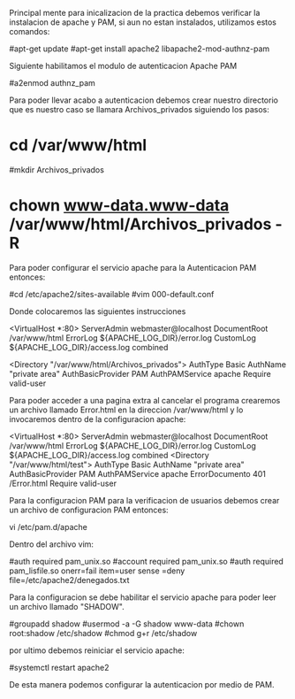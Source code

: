 Principal mente para inicalizacion de la practica debemos verificar
la instalacion de apache y PAM, si aun no estan instalados, utilizamos
estos comandos:

#apt-get update
#apt-get install apache2 libapache2-mod-authnz-pam

Siguiente habilitamos el modulo de autenticacion Apache PAM

#a2enmod authnz_pam

Para poder llevar acabo a autenticacion debemos crear nuestro directorio
que es nuestro caso se llamara Archivos_privados siguiendo los pasos:

# cd /var/www/html
#mkdir Archivos_privados
# chown www-data.www-data /var/www/html/Archivos_privados -R

Para poder configurar el servicio apache para la Autenticacion PAM entonces:

#cd /etc/apache2/sites-available
#vim 000-default.conf

Donde colocaremos las siguientes instrucciones

<VirtualHost *:80>
        ServerAdmin webmaster@localhost
        DocumentRoot /var/www/html
        ErrorLog ${APACHE_LOG_DIR}/error.log
        CustomLog ${APACHE_LOG_DIR}/access.log combined

<Directory "/var/www/html/Archivos_privados">
AuthType Basic
AuthName "private area"
AuthBasicProvider PAM
AuthPAMService apache
Require valid-user
</Directory>
</VirtualHost>

Para poder acceder a una pagina extra al cancelar el programa crearemos
un archivo llamado Error.html en la direccion /var/www/html y 
lo invocaremos dentro de la configuracion apache:

<VirtualHost *:80>
        ServerAdmin webmaster@localhost
        DocumentRoot /var/www/html
        ErrorLog ${APACHE_LOG_DIR}/error.log
        CustomLog ${APACHE_LOG_DIR}/access.log combined
<Directory "/var/www/html/test">
AuthType Basic
AuthName "private area"
AuthBasicProvider PAM
AuthPAMService apache
ErrorDocumento 401 /Error.html
Require valid-user
</Directory>
</VirtualHost>

Para la configuracion PAM para la verificacion de usuarios
debemos crear un archivo de configuracion PAM entonces:

vi /etc/pam.d/apache

Dentro del archivo vim:

#auth required pam_unix.so
#account required pam_unix.so
#auth required pam_lisfile.so onerr=fail item=user sense =deny 
file=/etc/apache2/denegados.txt

Para la configuracion se debe habilitar el servicio apache 
para poder leer un archivo llamado "SHADOW".

#groupadd shadow
#usermod -a -G shadow www-data
#chown root:shadow /etc/shadow
#chmod g+r /etc/shadow

por ultimo debemos reiniciar el servicio apache:

#systemctl restart apache2

De esta manera podemos configurar la autenticacion por medio de PAM.




